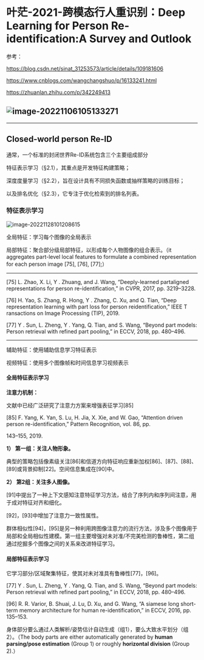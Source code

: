 # 叶茫-2021-跨模态行人重识别：Deep Learning for Person Re-identification:A Survey and Outlook

参考：

https://blog.csdn.net/sinat_31253573/article/details/109181606

https://www.cnblogs.com/wangchangshuo/p/16133241.html

https://zhuanlan.zhihu.com/p/342249413

## ![image-20221106105133271](C:\Users\admin\AppData\Roaming\Typora\typora-user-images\image-20221106105133271.png)

------

## Closed-world person Re-ID

通常，一个标准的封闭世界Re-ID系统包含三个主要组成部分

特征表示学习（§2.1），其重点是开发特征构建策略；

深度度量学习（§2.2），旨在设计具有不同损失函数或抽样策略的训练目标；

以及排名优化（§2.3），它专注于优化检索到的排名列表。

### 特征表示学习

![image-20221128101208615](C:\Users\admin\AppData\Roaming\Typora\typora-user-images\image-20221128101208615.png)

全局特征：学习每个图像的全局表示

局部特征：聚合部分级局部特征，以形成每个人物图像的组合表示。（it aggregates part-level local features to formulate a combined representation for each person image [75], [76], [77];）

------

[75] L. Zhao, X. Li, Y . Zhuang, and J. Wang, “Deeply-learned partaligned representations for person re-identification,” in CVPR, 2017, pp. 3219–3228.

[76] H. Yao, S. Zhang, R. Hong, Y . Zhang, C. Xu, and Q. Tian, “Deep representation learning with part loss for person reidentification,” IEEE T ransactions on Image Processing (TIP), 2019.

[77] Y . Sun, L. Zheng, Y . Yang, Q. Tian, and S. Wang, “Beyond part models: Person retrieval with refined part pooling,” in ECCV, 2018, pp. 480–496.

------

辅助特征：使用辅助信息学习特征表示

视频特征：使用多个图像帧和时间信息学习视频表示

#### 全局特征表示学习

**注意力机制：**

文献中已经广泛研究了注意力方案来增强表征学习[85]

[85] F. Yang, K. Yan, S. Lu, H. Jia, X. Xie, and W. Gao, “Attention driven person re-identification,” Pattern Recognition, vol. 86, pp.

143–155, 2019.

**1） 第一组：关注人物形象。**

典型的策略包括像素级关注[86]和信道方向特征响应重新加权[86]、[87]、[88]、[89]或背景抑制[22]。空间信息集成在[90]中。

**2） 第2组：关注多人图像。**

[91]中提出了一种上下文感知注意特征学习方法，结合了序列内和序列间注意，用于成对特征对齐和细化。

[92]，[93]中增加了注意力一致性属性。

群体相似性[94]，[95]是另一种利用跨图像注意力的流行方法，涉及多个图像用于局部和全局相似性建模。第一组主要增强对未对准/不完美检测的鲁棒性，第二组通过挖掘多个图像之间的关系来改进特征学习。



#### 局部特征表示学习

它学习部分/区域聚集特征，使其对未对准具有鲁棒性[77]，[96]。

[77] Y . Sun, L. Zheng, Y . Yang, Q. Tian, and S. Wang, “Beyond part models: Person retrieval with refined part pooling,” in ECCV, 2018, pp. 480–496.

[96] R. R. Varior, B. Shuai, J. Lu, D. Xu, and G. Wang, “A siamese long short-term memory architecture for human re-identification,” in ECCV, 2016, pp. 135–153.

身体部分要么通过人类解析/姿势估计自动生成（组1），要么大致水平划分（组2）。（The body parts are either automatically generated by **human parsing/pose estimation** (Group 1) or roughly **horizontal division** (Group 2).）